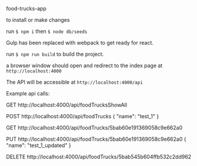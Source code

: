 food-trucks-app

to install or make changes

run `$ npm i`
then `$ node db/seeds`

Gulp has been replaced with webpack to get ready for react.

run `$ npm run build` to build the project.

a browser window should open and redirect to the index page at `http://localhost:4000`

The API will be accessible at `http://localhost:4000/api`

Example api calls:

GET
http://localhost:4000/api/foodTrucksShowAll

POST
http://localhost:4000/api/foodTrucks
{
	"name": "test_1"
}

GET
http://localhost:4000/api/foodTrucks/5bab60e191369058c9e662a0

PUT
http://localhost:4000/api/foodTrucks/5bab60e191369058c9e662a0
{
	"name": "test_1_updated"
}

DELETE
http://localhost:4000/api/foodTrucks/5bab545b604ffb532c2dd962
